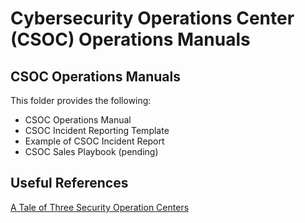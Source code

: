 # Cybersecurity Operations Center (CSOC) Operations Manuals

## CSOC Operations Manuals
This folder provides the following:
 * CSOC Operations Manual
 * CSOC Incident Reporting Template
 * Example of CSOC Incident Report
 * CSOC Sales Playbook (pending)

## Useful References
[A Tale of Three Security Operation Centers](http://people.cs.ksu.edu/~xou/publications/siw14.pdf)
